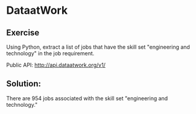 # DataatWork 

## Exercise
Using Python, extract a list of jobs that have the skill set "engineering and technology" in the job requirement.

Public API: http://api.dataatwork.org/v1/

## Solution: 
There are 954 jobs associated with the skill set "engineering and technology."






